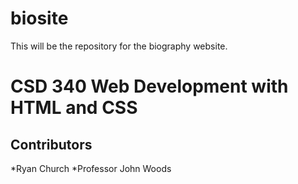 # biosite
This will be the repository for the biography website.

# CSD 340 Web Development with HTML and CSS
## Contributors

*Ryan Church
*Professor John Woods
